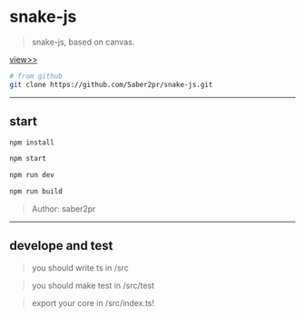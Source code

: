 # snake-js

> snake-js, based on canvas.

[view>>](https://saber2pr.github.io/snake-js/)

```bash
# from github
git clone https://github.com/Saber2pr/snake-js.git
```

---

## start

```bash
npm install
```

```bash
npm start

npm run dev

npm run build
```

> Author: saber2pr

---

## develope and test

> you should write ts in /src

> you should make test in /src/test

> export your core in /src/index.ts!
